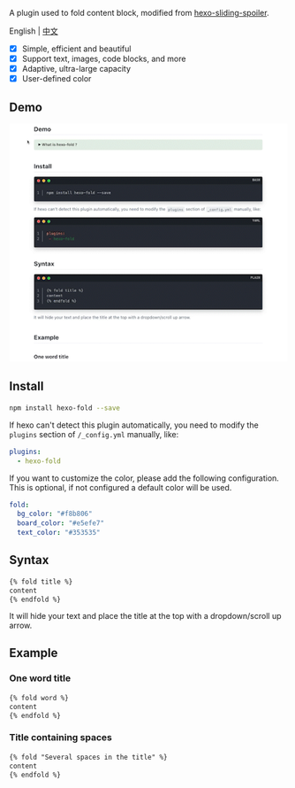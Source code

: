 A plugin used to fold content block, modified from [hexo-sliding-spoiler](https://github.com/fletchto99/hexo-sliding-spoiler).

English | [中文](https://github.com/AimTao/hexo-fold/blob/master/README_CN.md)

+ [x] Simple, efficient and beautiful
+ [x] Support text, images, code blocks, and more
+ [x] Adaptive, ultra-large capacity
+ [x] User-defined color

## Demo

![example.gif](img/example.gif)

## Install

```bash
npm install hexo-fold --save
```

If hexo can't detect this plugin automatically, you need to modify the `plugins` section of `/_config.yml` manually, like:

```yaml
plugins:
  - hexo-fold
```

If you want to customize the color, please add the following configuration.
This is optional, if not configured a default color will be used.

```yaml
fold:
  bg_color: "#f8b806"
  board_color: "#e5efe7"
  text_color: "#353535"
```

## Syntax

```plain
{% fold title %}
content
{% endfold %}
```

It will hide your text and place the title at the top with a dropdown/scroll up arrow.

## Example

### One word title

```plain
{% fold word %}
content
{% endfold %}
```

### Title containing spaces


```plain
{% fold "Several spaces in the title" %}
content
{% endfold %}
```